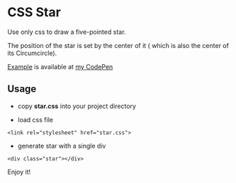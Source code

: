 CSS Star
========

Use only css to draw a five-pointed star.

The position of the star is set by the center of it ( which is also the center of its Circumcircle).

[Example](http://codepen.io/leilei/pen/lGyjo?editors=110) is available at [my CodePen](http://codepen.io/leilei/public/)

## Usage

- copy **star.css** into your project directory

- load css file

```
<link rel="stylesheet" href="star.css">
```

- generate star with a single div

```
<div class="star"></div>
```

Enjoy it!
